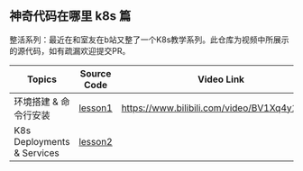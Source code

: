 
## 神奇代码在哪里 k8s 篇

整活系列：最近在和室友在b站又整了一个K8s教学系列。此仓库为视频中所展示的源代码，如有疏漏欢迎提交PR。

| Topics                    | Source Code    | Video Link                                    |
|------------------------	|-------------	|----------------------------------------------	|
| 环境搭建 & 命令行安装            |      [lesson1](./lesson1)       	| https://www.bilibili.com/video/BV1Xq4y1G7cF  |
| K8s Deployments & Services            |      [lesson2](./lesson2)       	|    |

